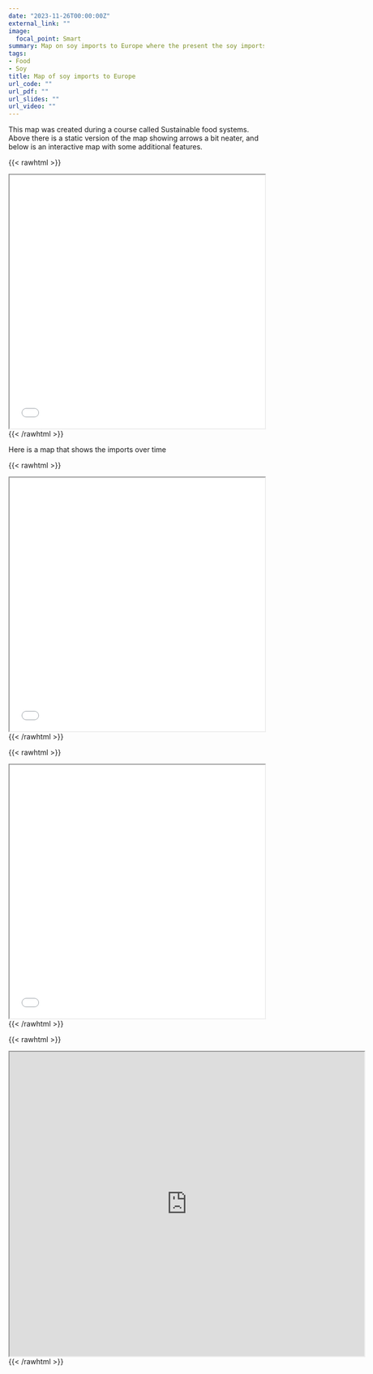 ```yaml
---
date: "2023-11-26T00:00:00Z"
external_link: ""
image:
  focal_point: Smart
summary: Map on soy imports to Europe where the present the soy imports and the thickness is the quantity 
tags:
- Food
- Soy
title: Map of soy imports to Europe
url_code: ""
url_pdf: ""
url_slides: ""
url_video: ""
---
```


This map was created during a course called Sustainable food systems. Above there is a static version of the map showing arrows a bit neater, and below is an interactive map with some additional features. 

{{< rawhtml >}}
<iframe src="tot_imports_map.html" width="100%" height="500px"></iframe>
{{< /rawhtml >}}

Here is a map that shows the imports over time

{{< rawhtml >}}
<iframe src="tot_imports.html" width="100%" height="500px"></iframe>
{{< /rawhtml >}}

{{< rawhtml >}}
<iframe src="own_production.html" width="100%" height="500px"></iframe>
{{< /rawhtml >}}

{{< rawhtml >}}
<iframe src="https://soy-trade-europe.onrender.com" width=700 height=600"></iframe>
{{< /rawhtml >}}
